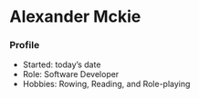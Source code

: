 <h1>Alexander Mckie</h1>
<h3>Profile</h3> 
<ul> 
    <li>Started: today’s date</li> 
    <li>Role: Software Developer</li> 
    <li>Hobbies: Rowing, Reading, and Role-playing</li> 
</ul>